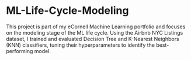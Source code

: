 # ML-Life-Cycle-Modeling
This project is part of my eCornell Machine Learning portfolio and focuses on the modeling stage of the ML life cycle. Using the Airbnb NYC Listings dataset, I trained and evaluated Decision Tree and K-Nearest Neighbors (KNN) classifiers, tuning their hyperparameters to identify the best-performing model.
